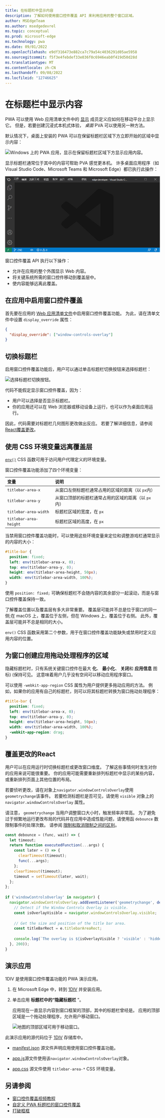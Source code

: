 ```yaml
---
title: 在标题栏中显示内容
description: 了解如何使用窗口控件覆盖 API 来利用应用的整个窗口区域。
author: MSEdgeTeam
ms.author: msedgedevrel
ms.topic: conceptual
ms.prod: microsoft-edge
ms.technology: pwa
ms.date: 09/01/2022
ms.openlocfilehash: e9df316473e882ca7c79a54c4036291d05ae5958
ms.sourcegitcommit: f5f3e4febdef33e036f0c6946eab0f419d50d28d
ms.translationtype: MT
ms.contentlocale: zh-CN
ms.lasthandoff: 09/08/2022
ms.locfileid: "12746625"
---
```

# <a name="display-content-in-the-title-bar"></a>在标题栏中显示内容

PWA 可以使用 Web 应用清单文件中的 [显示](https://developer.mozilla.org/docs/Web/Manifest/display) 成员定义应如何在移动平台上显示它。  但是，若要创建沉浸式本机式体验， _桌面_ PVA 可以使用另一种方法。

默认情况下，桌面上安装的 PWA 可以在保留标题栏区域下方立即开始的区域中显示内容：

![Windows 上的 PWA 应用，显示在保留标题栏区域下方显示应用内容。](../media/wco-reserved-titlebar.png)

显示标题栏通常位于其中的内容可帮助 PVA 感觉更本机。  许多桌面应用程序（如 Visual Studio Code、Microsoft Teams 和 Microsoft Edge）都已执行此操作：

![Visual Studio Code在标题栏区域中显示内容。](../media/vscode-titlebar.png)

窗口控件覆盖 API 执行以下操作：
*  允许在应用的整个外围显示 Web 内容。
*  将关键系统所需的窗口控件移动到覆盖层中。
*  使内容能够远离此覆盖。


<!-- ====================================================================== -->
## <a name="enable-the-window-controls-overlay-in-your-app"></a>在应用中启用窗口控件覆盖

首先要在应用的 [Web 应用清单文件](web-app-manifests.md)中启用窗口控件覆盖功能。  为此，请在清单文件中设置 `display_override` 属性：

```json
{
  "display_override": ["window-controls-overlay"]
}
```


<!-- ====================================================================== -->
## <a name="toggle-the-title-bar"></a>切换标题栏

启用窗口控件覆盖功能后，用户可以通过单击标题栏切换按钮来选择标题栏：

![选择标题栏切换按钮。](../media/wco-toggle-button.png)

代码不能假定显示窗口控件覆盖，因为：
*  用户可以选择是否显示标题栏。
*  你的应用还可以在 Web 浏览器或移动设备上运行，也可以作为桌面应用运行。

因此，代码需要对标题栏几何图形更改做出反应。  若要了解详细信息，请参阅[React覆盖更改](#react-to-overlay-changes)。


<!-- ====================================================================== -->
## <a name="use-css-environment-variables-to-stay-clear-of-the-overlay"></a>使用 CSS 环境变量远离覆盖层

[`env()`](https://developer.mozilla.org/docs/Web/CSS/env) CSS 函数可用于访问用户代理定义的环境变量。

窗口控件覆盖功能添加了四个环境变量：

| 变量 | 说明 |
|:--- |:---
| `titlebar-area-x` | 从窗口左侧标题栏通常占用的区域的距离（以 `px`内） |
| `titlebar-area-y` | 从窗口顶部的标题栏通常占用的区域的距离（以 `px`内） |
| `titlebar-area-width` | 标题栏区域的宽度，在 `px` |
| `titlebar-area-height` | 标题栏区域的高度，在 `px` |

当禁用窗口控件覆盖功能时，可以使用这些环境变量来定位和调整游戏栏通常显示的内容的大小：

```css
#title-bar {
  position: fixed;
  left: env(titlebar-area-x, 0);
  top: env(titlebar-area-y, 0);
  height: env(titlebar-area-height, 50px);
  width: env(titlebar-area-width, 100%);
}
```

使用 `position: fixed;` 可确保标题栏不会随内容的其余部分一起滚动，而是与窗口控件覆盖保持一致。

了解覆盖位置以及覆盖层有多大非常重要。  覆盖层可能并不总是位于窗口的同一侧;在 macOS 上，覆盖位于左侧，但在 Windows 上，覆盖位于右侧。  此外，覆盖层可能并不总是相同的大小。

`env()` CSS 函数采用第二个参数，用于在窗口控件覆盖功能缺失或禁用时定义应用内容的位置。


<!-- ====================================================================== -->
## <a name="make-regions-of-your-app-drag-handlers-for-the-window"></a>为窗口创建应用拖动处理程序的区域

隐藏标题栏时，只有系统关键窗口控件在最大 **化**、 **最小化**、 **关闭**和 **应用信息** 图标)  (保持可见。  这意味着用户几乎没有空间可以移动应用程序窗口。

可以使用 `-webkit-app-region` CSS 属性为用户提供更多拖动应用的方法。  例如，如果你的应用有自己的标题栏，则可以将其标题栏转换为窗口拖动处理程序：

```css
#title-bar {
  position: fixed;
  left: env(titlebar-area-x, 0);
  top: env(titlebar-area-y, 0);
  height: env(titlebar-area-height, 50px);
  width: env(titlebar-area-width, 100%);
  -webkit-app-region: drag;
}
```


<!-- ====================================================================== -->
## <a name="react-to-overlay-changes"></a>覆盖更改的React

用户可以在应用运行时切换标题栏或更改窗口维度。  了解这些事情何时发生对你的应用来说可能很重要。  你的应用可能需要重新排列标题栏中显示的某些内容，或重新排列页面上其他位置的布局。

若要侦听更改，请在对象上`navigator.windowControlsOverlay`使用`geometrychange`该事件。  若要检测标题栏是否可见，请使用 `visible` 对象上的 `navigator.windowControlsOverlay` 属性。

请注意， `geometrychange` 当用户调整窗口大小时，触发频率非常高。  为了避免过于频繁地运行更改布局的代码并在应用中造成性能问题，请使用函 `debounce` 数限制事件的处理次数。  请参阅 [限制和取消限制之间的区别](https://css-tricks.com/the-difference-between-throttling-and-debouncing/)。

```javascript
const debounce = (func, wait) => {
  let timeout;
  return function executedFunction(...args) {
    const later = () => {
      clearTimeout(timeout);
      func(...args);
    };
    clearTimeout(timeout);
    timeout = setTimeout(later, wait);
  };
};

if ('windowControlsOverlay' in navigator) {
  navigator.windowControlsOverlay.addEventListener('geometrychange', debounce(e => {
    // Detect if the Window Controls Overlay is visible.
    const isOverlayVisible = navigator.windowControlsOverlay.visible;

    // Get the size and position of the title bar area.
    const titleBarRect = e.titlebarAreaRect;

    console.log(`The overlay is ${isOverlayVisible ? 'visible' : 'hidden'}, the title bar width is ${titleBarRect.width}px`);
  }, 200));
}
```


<!-- ====================================================================== -->
## <a name="demo-app"></a>演示应用

1DIV 是使用窗口控件覆盖功能的 PWA 演示应用。

1. 在 Microsoft Edge 中，转到 [1DIV](https://microsoftedge.github.io/Demos/1DIV/dist/) 并安装应用。

1. 单击应用 **标题栏中的“隐藏标题栏** ”。

   应用现在一直显示内容到窗口框架的顶部，其中的标题栏曾经是。  应用的顶部区域是一个拖动处理程序，允许用户移动窗口。

   ![地图的顶部区域可用于移动窗口。](../media/wco-draggable-titlebar.png)

此演示应用的源代码位于 [1DIV](https://github.com/MicrosoftEdge/Demos/tree/main/1DIV) 存储库中。

* [manifest.json](https://github.com/MicrosoftEdge/Demos/blob/main/1DIV/dist/manifest.json) 源文件声明应用使用窗口控件覆盖功能。

* [app.js](https://github.com/MicrosoftEdge/Demos/blob/main/1DIV/src/app.js)源文件使用该`navigator.windowControlsOverlay`对象。

* [app.css](https://github.com/MicrosoftEdge/Demos/blob/main/1DIV/dist/app.css) 源文件使用 `titlebar-area-*` CSS 环境变量。


<!-- ====================================================================== -->
## <a name="see-also"></a>另请参阅

*   [窗口控件覆盖视频教程](https://www.youtube.com/watch?v=NvClp35dFVI)
*   [自定义 PWA 标题栏的窗口控件覆盖](https://web.dev/window-controls-overlay/)
*   [打破框框](https://alistapart.com/article/breaking-out-of-the-box/)
